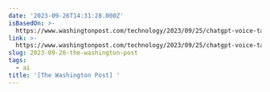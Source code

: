 ```yaml
---
date: '2023-09-26T14:31:28.000Z'
isBasedOn: >-
  https://www.washingtonpost.com/technology/2023/09/25/chatgpt-voice-talk-assistant
link: >-
  https://www.washingtonpost.com/technology/2023/09/25/chatgpt-voice-talk-assistant
slug: 2023-09-26-the-washington-post
tags:
  - ai
title: '[The Washington Post] '
---
```


